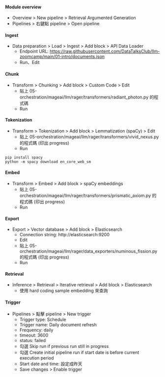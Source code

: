 #### Module overview
- Overview > New pipeline > Retrieval Argumented Generation
- Pipelines > 右鍵點 pipeline > Open pipeline

#### Ingest
- Data preparation > Load > Ingest > Add block > API Data Loader
	- Endpoint URL: https://raw.githubusercontent.com/DataTalksClub/llm-zoomcamp/main/01-intro/documents.json
	- Run、Edit

#### Chunk
- Transform > Chunking > Add block > Custom Code > Edit
	- 貼上 05-orchestration/mageai/llm/rager/transformers/radiant_photon.py 的程式碼
	- Run

#### Tokenization
- Transform > Tokenization > Add block > Lemmatization (spaCy) > Edit
	- 貼上 05-orchestration/mageai/llm/rager/transformers/vivid_nexus.py 的程式碼 (印出 progress)
	- Run
```shell
pip install spacy
python -m spacy download en_core_web_sm
```

#### Embed
- Transform > Embed > Add block > spaCy embeddings
	- 貼上 05-orchestration/mageai/llm/rager/transformers/prismatic_axiom.py 的程式碼 (印出 progress)
	- Run

#### Export
- Export > Vector database > Add block > Elasticsearch
	- Connection string: http://elasticsearch:9200
	- Edit
	- 貼上 05-orchestration/mageai/llm/rager/data_exporters/numinous_fission.py 的程式碼 (印出 progress)
	- Run

#### Retrieval
- Inference > Retrieval > Iterative retrieval > Add block > Elasticsearch
	- 使用 hard coding sample embedding 來查詢

#### Trigger
- Pipelines > 點擊 pipeline > New trigger
	- Trigger type: Schedule
	- Trigger name: Daily document refresh
	- Frequency: daily
	- timeout: 3600
	- status: failed
	- 勾選 Skip run if previous run still in progress
	- 勾選 Create initial pipeline run if start date is before current execution period
	- Start date and time: 設定成昨天
	- Save changes > Enable trigger
